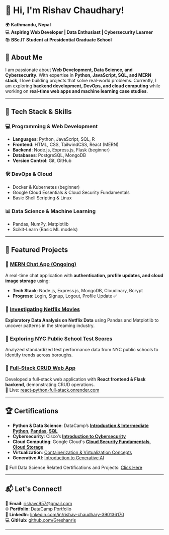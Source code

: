 # 👋 Hi, I'm Rishav Chaudhary!

🌍 **Kathmandu, Nepal**  
💻 **Aspiring Web Developer | Data Enthusiast | Cybersecurity Learner**  
📚 **BSc.IT Student at Presidential Graduate School**  

## 🚀 About Me  
I am passionate about **Web Development, Data Science, and Cybersecurity**. With expertise in **Python, JavaScript, SQL, and MERN stack**, I love building projects that solve real-world problems. Currently, I am exploring **backend development, DevOps, and cloud computing** while working on **real-time web apps and machine learning case studies**.  

---

## 🔧 Tech Stack & Skills  

### 💻 **Programming & Web Development**  
- **Languages**: Python, JavaScript, SQL, R  
- **Frontend**: HTML, CSS, TailwindCSS, React (MERN)  
- **Backend**: Node.js, Express.js, Flask (beginner)  
- **Databases**: PostgreSQL, MongoDB  
- **Version Control**: Git, GitHub  

### 🛠 **DevOps & Cloud**  
- Docker & Kubernetes (beginner)  
- Google Cloud Essentials & Cloud Security Fundamentals  
- Basic Shell Scripting & Linux  

### 📊 **Data Science & Machine Learning**  
- Pandas, NumPy, Matplotlib  
- Scikit-Learn (Basic ML models)  

---

## 📌 Featured Projects  

### 🔹 [MERN Chat App (Ongoing)](https://github.com/Greshanris/mern-chat-app)  
A real-time chat application with **authentication, profile updates, and cloud image storage** using:  
- **Tech Stack**: Node.js, Express.js, MongoDB, Cloudinary, Bcrypt  
- **Progress**: Login, Signup, Logout, Profile Update ✅  

### 🔹 [Investigating Netflix Movies](https://github.com/Arish-hub/Investigation-Netflix-Movies)  
**Exploratory Data Analysis on Netflix Data** using Pandas and Matplotlib to uncover patterns in the streaming industry.  

### 🔹 [Exploring NYC Public School Test Scores](https://github.com/Greshanris/Exploring-NYC-Public-School-Test-Result-Scores)  
Analyzed standardized test performance data from NYC public schools to identify trends across boroughs.  

### 🔹 [Full-Stack CRUD Web App](https://github.com/Greshanris/react-python-full-stack)  
Developed a full-stack web application with **React frontend & Flask backend**, demonstrating CRUD operations.  
🔗 Live: [react-python-full-stack.onrender.com](https://react-python-full-stack.onrender.com/)  

---

## 🏆 Certifications  
- **Python & Data Science**: DataCamp’s **[Introduction & Intermediate Python](https://www.datacamp.com/statement-of-accomplishment/course/a3953a869c3080f16e27e1cb95a54dea0fea0e97?raw=1), [Pandas](https://www.datacamp.com/statement-of-accomplishment/course/9f878ca42f6e8f40334d40166633fe7296a0da3b?raw=1), [SQL](https://www.datacamp.com/statement-of-accomplishment/course/7590c50f1c16c3420fee01ef5f237a53ca8efed7?raw=1)**  
- **Cybersecurity**: Cisco’s **[Introduction to Cybersecurity](https://www.credly.com/badges/3708128e-b601-4885-9d26-16c92d7ceaaf/linked_in_profile)**  
- **Cloud Computing**: Google Cloud's **[Cloud Security Fundamentals](https://www.credly.com/badges/37ee6e19-e7a8-42c6-b143-356b27590944/linked_in_profile), [Cloud Storage](https://www.credly.com/badges/29005bbf-95e9-4c9c-a1c9-6f109879384d/linked_in_profile)**  
- **Virtualization**: [Containerization & Virtualization Concepts](https://www.datacamp.com/statement-of-accomplishment/course/4a915b48b188ae6f4ad039e11bd485ac93ae2178?raw=1)
- **Generative AI**: [Introduction to Generative AI](https://www.cloudskillsboost.google/public_profiles/3afcefe2-6788-48ea-b6f8-3fe7c4b63d2c/badges/13652382?utm_medium=social&utm_source=linkedin&utm_campaign=ql-social-share)

📜 Full Data Science Related Certifications and Projects: [Click Here](https://www.datacamp.com/portfolio/rishavchaudhary226)

---

## 📬 Let's Connect!  
📩 **Email**: [rishavc957@gmail.com](mailto:rishavc957@gmail.com)  
🌐 **Portfolio**: [DataCamp Portfolio](https://www.datacamp.com/portfolio/rishavchaudhary226)  
🔗 **LinkedIn**: [linkedin.com/in/rishav-chaudhary-390136170](https://www.linkedin.com/in/rishav-chaudhary-390136170/)  
💻 **GitHub**: [github.com/Greshanris](https://github.com/Greshanris)  

---
